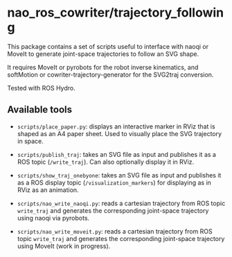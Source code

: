 nao_ros_cowriter/trajectory_following
=====================================

This package contains a set of scripts useful to interface with naoqi or MoveIt
to generate joint-space trajectories to follow an SVG shape.

It requires MoveIt or pyrobots for the robot inverse kinematics, and softMotion
or cowriter-trajectory-generator for the SVG2traj conversion. 

Tested with ROS Hydro.

Available tools
---------------

- `scripts/place_paper.py`: displays an interactive marker in RViz that is
  shaped as an A4 paper sheet. Used to visually place the SVG trajectory in
  space.

- `scripts/publish_traj`: takes an SVG file as input and publishes it as a ROS
  topic (`/write_traj`). Can also optionally display it in RViz.
  
- `scripts/show_traj_onebyone`: takes an SVG file as input and publishes it 
  as a ROS display topic (`/visualization_markers`) for displaying as in RViz
  as an animation.

- `scripts/nao_write_naoqi.py`: reads a cartesian trajectory from ROS topic 
  `write_traj` and generates the corresponding joint-space trajectory using
  naoqi via pyrobots.

- `scripts/nao_write_moveit.py`: reads a cartesian trajectory from ROS topic 
  `write_traj` and generates the corresponding joint-space trajectory using
  MoveIt (work in progress).

